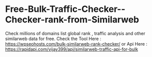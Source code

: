 # Free-Bulk-Traffic-Checker--Checker-rank-from-Similarweb
Check millions of domains list global rank , traffic analysis and other similarweb data for free. Check the Tool Here : https://wpseohosts.com/bulk-similarweb-rank-checker/ or Api Here : https://rapidapi.com/vijay399/api/similarweb-traffic-api-for-bulk
